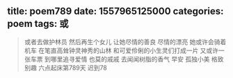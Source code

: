 title: poem789
date: 1557965125000
categories: poem
tags: 或
---
> 或者去做护林员
然后再生个女儿
让她尽情的善良
尽情的漂亮
她或许会骑着机车
在笔直高耸钟灵神秀的山林
和可爱伶俐的小生灵们打成一片
又或许一张车票
到哪里追寻爱情
也莫的戚戚
去闻闻树脂的香气
早安
孤独小美
格致别趣
六点起床第789天 迟到78